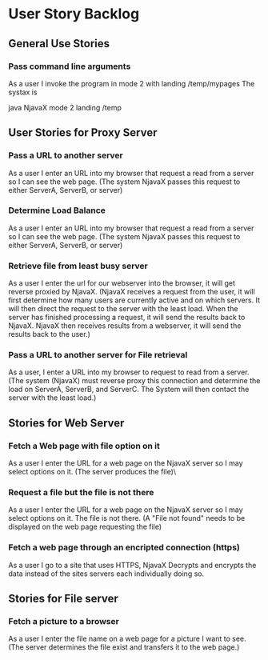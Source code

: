 # User Story Backlog
## General Use Stories
### Pass command line arguments
As a user I invoke the program in mode 2 with landing /temp/mypages 
The systax is <p> java NjavaX mode 2 landing /temp </p>
## User Stories for Proxy Server
### Pass a URL to another server
As a user I enter an URL into my browser that request a read from a server so I can see the web page.
(The system NjavaX passes this request to either ServerA, ServerB, or server)
### Determine Load Balance
As a user I enter an URL into my browser that request a read from a server so I can see the web page.
(The system NjavaX passes this request to either ServerA, ServerB, or server)
### Retrieve file from least busy server
As a user I enter the url for our webserver into the browser, it will get reverse proxied by NjavaX.
(NjavaX receives a request from the user, it will first determine how many users are currently active and on which servers. It will then direct the request to the server with the least load.
When the server has finished processing a request, it will send the results back to NjavaX.
NjavaX then receives results from a webserver, it will send the results back to the user.)
### Pass a URL to another server for File retrieval
As a user, I enter a URL into my browser to request to read from a server.
(The system (NjavaX) must reverse proxy this connection and determine the load on ServerA, ServerB, and ServerC. The System will then contact the server with the least load.)

## Stories for Web Server
### Fetch a Web page with file option on it
As a user I enter the URL for a web page on the NjavaX server so I may select options on it.
(The server produces the file)\
### Request a file but the file is not there
As a user I enter the URL for a web page on the NjavaX server so I may select options on it. The file is not there.
(A "File not found" needs to be displayed on the web page requesting the file)
### Fetch a web page through an encripted connection (https)
As a user I go to a site that uses HTTPS, NjavaX Decrypts and encrypts the data instead of the sites servers each individually doing so.

## Stories for File server
### Fetch a picture to a browser
As a user I enter the file name on a web page for a picture I want to see.
(The server determines the file exist and transfers it to the web page.)

